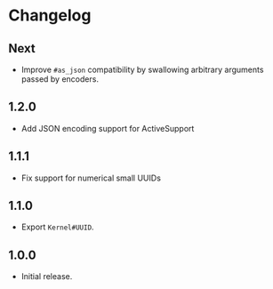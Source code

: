 # Changelog

## Next

* Improve `#as_json` compatibility by swallowing arbitrary arguments passed by encoders.

## 1.2.0

* Add JSON encoding support for ActiveSupport

## 1.1.1

* Fix support for numerical small UUIDs

## 1.1.0

* Export `Kernel#UUID`.

## 1.0.0

* Initial release.
